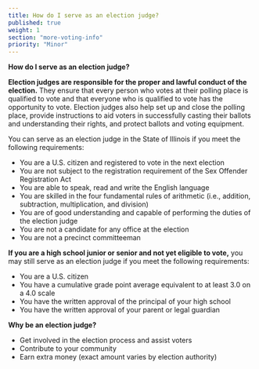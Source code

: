 ```yaml
---
title: How do I serve as an election judge?
published: true
weight: 1
section: "more-voting-info"
priority: "Minor"
---
```

**How do I serve as an election judge?**

**Election judges are responsible for the proper and lawful conduct of the election.** They ensure that every person who votes at their polling place is qualified to vote and that everyone who is qualified to vote has the opportunity to vote. Election judges also help set up and close the polling place, provide instructions to aid voters in successfully casting their ballots and understanding their rights, and protect ballots and voting equipment.  

You can serve as an election judge in the State of Illinois if you meet the following requirements:  
- You are a U.S. citizen and registered to vote in the next election  
- You are not subject to the registration requirement of the Sex Offender Registration Act  
- You are able to speak, read and write the English language  
- You are skilled in the four fundamental rules of arithmetic (i.e., addition, subtraction, multiplication, and division)  
- You are of good understanding and capable of performing the duties of the election judge  
- You are not a candidate for any office at the election  
- You are not a precinct committeeman  

**If you are a high school junior or senior and not yet eligible to vote,** you may still serve as an election judge if you meet the following requirements:  
- You are a U.S. citizen  
- You have a cumulative grade point average equivalent to at least 3.0 on a 4.0 scale  
- You have the written approval of the principal of your high school  
- You have the written approval of your parent or legal guardian  

**Why be an election judge?**  
- Get involved in the election process and assist voters  
- Contribute to your community  
- Earn extra money (exact amount varies by election authority)  
